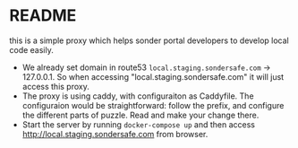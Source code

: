 # README

this is a simple proxy which helps sonder portal developers to develop local code easily.

- We already set domain in route53  `local.staging.sondersafe.com` -> 127.0.0.1. So when accessing "local.staging.sondersafe.com" it will just access this proxy.
- The proxy is using caddy, with configuraiton as Caddyfile. The configuraion would be straightforward: follow the prefix, and configure the different parts of puzzle. Read and make your change there.
- Start the server by running `docker-compose up` and then access http://local.staging.sondersafe.com from browser.